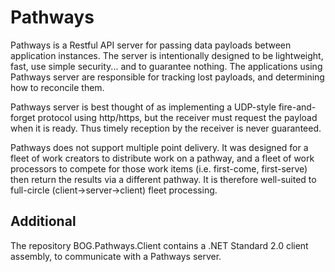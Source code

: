 # Pathways
Pathways is a Restful API server for passing data payloads between application instances.  The server is intentionally designed to be lightweight,
fast, use simple security... and to guarantee nothing.  The applications using Pathways server are responsible for tracking lost payloads, and determining how to reconcile them.

Pathways server is best thought of as implementing a UDP-style fire-and-forget protocol using http/https, but the receiver must request the payload when it is ready.  Thus timely reception by the receiver is never guaranteed.

Pathways does not support multiple point delivery.  It was designed for a fleet of work creators to distribute work on a pathway, and a fleet of work processors to compete for
those work items (i.e. first-come, first-serve) then return the results via a different pathway.  It is therefore well-suited to full-circle (client->server->client) fleet processing.

## Additional
The repository BOG.Pathways.Client contains a .NET Standard 2.0 client assembly, to communicate with a Pathways server.